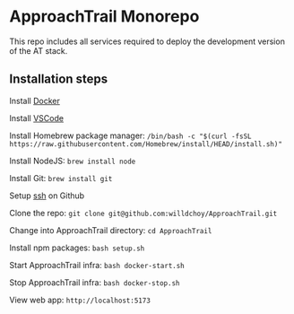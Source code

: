 # ApproachTrail Monorepo

This repo includes all services required to deploy the development version of the AT stack.

## Installation steps

Install [Docker](https://www.docker.com/get-started/)

Install [VSCode](https://code.visualstudio.com/)

Install Homebrew package manager: `/bin/bash -c "$(curl -fsSL https://raw.githubusercontent.com/Homebrew/install/HEAD/install.sh)"`

Install NodeJS: `brew install node`

Install Git: `brew install git`

Setup [ssh](https://docs.github.com/en/enterprise-cloud@latest/authentication/connecting-to-github-with-ssh/adding-a-new-ssh-key-to-your-github-account) on Github

Clone the repo: `git clone git@github.com:willdchoy/ApproachTrail.git`

Change into ApproachTrail directory: `cd ApproachTrail`

Install npm packages: `bash setup.sh`

Start ApproachTrail infra: `bash docker-start.sh`

Stop ApproachTrail infra: `bash docker-stop.sh`

View web app: `http://localhost:5173`
